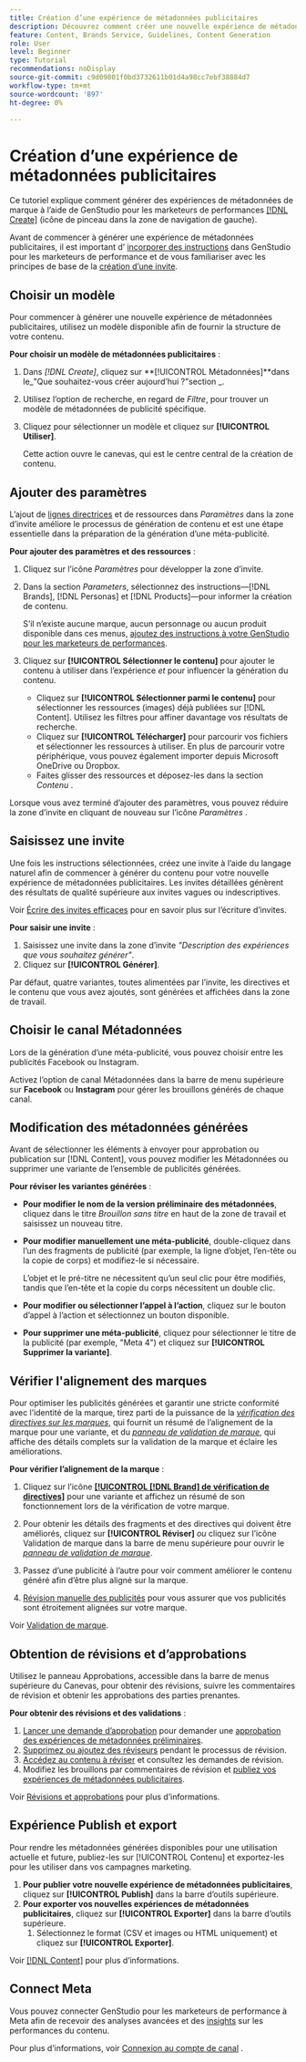 ```yaml
---
title: Création d’une expérience de métadonnées publicitaires
description: Découvrez comment créer une nouvelle expérience de métadonnées de publicité sur la marque (pour Facebook ou Instagram) avec une IA générative.
feature: Content, Brands Service, Guidelines, Content Generation
role: User
level: Beginner
type: Tutorial
recommendations: noDisplay
source-git-commit: c9d09801f0bd3732611b01d4a98cc7ebf38884d7
workflow-type: tm+mt
source-wordcount: '897'
ht-degree: 0%

---
```



# Création d’une expérience de métadonnées publicitaires

Ce tutoriel explique comment générer des expériences de métadonnées de marque à l’aide de GenStudio pour les marketeurs de performances [[!DNL Create]](/help/user-guide/create/overview.md) (icône de pinceau dans la zone de navigation de gauche).

Avant de commencer à générer une expérience de métadonnées publicitaires, il est important d’ [incorporer des instructions](/help/user-guide/guidelines/add-guidelines.md) dans GenStudio pour les marketeurs de performance et de vous familiariser avec les principes de base de la [création d’une invite](/help/user-guide/effective-prompts.md).

## Choisir un modèle

Pour commencer à générer une nouvelle expérience de métadonnées publicitaires, utilisez un modèle disponible afin de fournir la structure de votre contenu.

**Pour choisir un modèle de métadonnées publicitaires** :

1. Dans _[!DNL Create]_, cliquez sur **[!UICONTROL Métadonnées]**dans le_&quot;Que souhaitez-vous créer aujourd’hui ?&quot;section _.
1. Utilisez l’option de recherche, en regard de _Filtre_, pour trouver un modèle de métadonnées de publicité spécifique.
1. Cliquez pour sélectionner un modèle et cliquez sur **[!UICONTROL Utiliser]**.

   Cette action ouvre le canevas, qui est le centre central de la création de contenu.

## Ajouter des paramètres

L’ajout de [lignes directrices](/help/user-guide/guidelines/overview.md) et de ressources dans _Paramètres_ dans la zone d’invite améliore le processus de génération de contenu et est une étape essentielle dans la préparation de la génération d’une méta-publicité.

**Pour ajouter des paramètres et des ressources** :

1. Cliquez sur l’icône _Paramètres_ pour développer la zone d’invite.
1. Dans la section _Parameters_, sélectionnez des instructions—[!DNL Brands], [!DNL Personas] et [!DNL Products]—pour informer la création de contenu.

   S’il n’existe aucune marque, aucun personnage ou aucun produit disponible dans ces menus, [ ajoutez des instructions à votre GenStudio pour les marketeurs de performances](/help/user-guide/guidelines/add-guidelines.md).

1. Cliquez sur **[!UICONTROL Sélectionner le contenu]** pour ajouter le contenu à utiliser dans l’expérience *et* pour influencer la génération du contenu.
   * Cliquez sur **[!UICONTROL Sélectionner parmi le contenu]** pour sélectionner les ressources (images) déjà publiées sur [!DNL Content]. Utilisez les filtres pour affiner davantage vos résultats de recherche.
   * Cliquez sur **[!UICONTROL Télécharger]** pour parcourir vos fichiers et sélectionner les ressources à utiliser. En plus de parcourir votre périphérique, vous pouvez également importer depuis Microsoft OneDrive ou Dropbox.
   * Faites glisser des ressources et déposez-les dans la section _Contenu_ .

Lorsque vous avez terminé d’ajouter des paramètres, vous pouvez réduire la zone d’invite en cliquant de nouveau sur l’icône _Paramètres_ .

## Saisissez une invite

Une fois les instructions sélectionnées, créez une invite à l’aide du langage naturel afin de commencer à générer du contenu pour votre nouvelle expérience de métadonnées publicitaires. Les invites détaillées génèrent des résultats de qualité supérieure aux invites vagues ou indescriptives.

Voir [Écrire des invites efficaces](/help/user-guide/effective-prompts.md) pour en savoir plus sur l’écriture d’invites.

**Pour saisir une invite** :

1. Saisissez une invite dans la zone d’invite _&quot;Description des expériences que vous souhaitez générer&quot;_.
1. Cliquez sur **[!UICONTROL Générer]**.

Par défaut, quatre variantes, toutes alimentées par l’invite, les directives et le contenu que vous avez ajoutés, sont générées et affichées dans la zone de travail.

## Choisir le canal Métadonnées

Lors de la génération d’une méta-publicité, vous pouvez choisir entre les publicités Facebook ou Instagram.

Activez l’option de canal Métadonnées dans la barre de menu supérieure sur **Facebook** ou **Instagram** pour gérer les brouillons générés de chaque canal.

## Modification des métadonnées générées

Avant de sélectionner les éléments à envoyer pour approbation ou publication sur [!DNL Content], vous pouvez modifier les Métadonnées ou supprimer une variante de l’ensemble de publicités générées.

**Pour réviser les variantes générées** :

* **Pour modifier le nom de la version préliminaire des métadonnées**, cliquez dans le titre _Brouillon sans titre_ en haut de la zone de travail et saisissez un nouveau titre.
* **Pour modifier manuellement une méta-publicité**, double-cliquez dans l’un des fragments de publicité (par exemple, la ligne d’objet, l’en-tête ou la copie de corps) et modifiez-le si nécessaire.

  L’objet et le pré-titre ne nécessitent qu’un seul clic pour être modifiés, tandis que l’en-tête et la copie du corps nécessitent un double clic.

* **Pour modifier ou sélectionner l’appel à l’action**, cliquez sur le bouton d’appel à l’action et sélectionnez un bouton disponible.
* **Pour supprimer une méta-publicité**, cliquez pour sélectionner le titre de la publicité (par exemple, &quot;Meta 4&quot;) et cliquez sur **[!UICONTROL Supprimer la variante]**.

## Vérifier l&#39;alignement des marques

Pour optimiser les publicités générées et garantir une stricte conformité avec l’identité de la marque, tirez parti de la puissance de la [_vérification des directives sur les marques_](/help/user-guide/guidelines/brand-validation.md#brand-guidelines-check), qui fournit un résumé de l’alignement de la marque pour une variante, et du [_panneau de validation de marque_](/help/user-guide/guidelines/brand-validation.md#brand-validation-panel), qui affiche des détails complets sur la validation de la marque et éclaire les améliorations.

**Pour vérifier l’alignement de la marque** :

1. Cliquez sur l’icône [**[!UICONTROL [!DNL Brand] de vérification de directives]**](/help/user-guide/guidelines/brand-validation.md#brand-guidelines-check) pour une variante et affichez un résumé de son fonctionnement lors de la vérification de votre marque.
1. Pour obtenir les détails des fragments et des directives qui doivent être améliorés, cliquez sur **[!UICONTROL Réviser]** _ou_ cliquez sur l’icône Validation de marque dans la barre de menu supérieure pour ouvrir le [_panneau de validation de marque_](/help/user-guide/guidelines/brand-validation.md#brand-validation-panel).

1. Passez d’une publicité à l’autre pour voir comment améliorer le contenu généré afin d’être plus aligné sur la marque.
1. [Révision manuelle des publicités](#revise-generated-meta-ads) pour vous assurer que vos publicités sont étroitement alignées sur votre marque.

Voir [Validation de marque](/help/user-guide/guidelines/brand-validation.md).

## Obtention de révisions et d’approbations

Utilisez le panneau Approbations, accessible dans la barre de menus supérieure du Canevas, pour obtenir des révisions, suivre les commentaires de révision et obtenir les approbations des parties prenantes.

**Pour obtenir des révisions et des validations** :

1. [Lancer une demande d’approbation](/help/user-guide/approvals/request-review.md) pour demander une [approbation des expériences de métadonnées préliminaires](/help/user-guide/approvals/approve-content.md).
1. [Supprimez ou ajoutez des réviseurs](/help/user-guide/approvals/review-and-edit.md#manage-approvals) pendant le processus de révision.
1. [Accédez au contenu à réviser](/help/user-guide/approvals/review-and-edit.md#access-content-for-review) et consultez les demandes de révision.
1. Modifiez les brouillons par commentaires de révision et [publiez vos expériences de métadonnées publicitaires](#publish-and-export-experience).

Voir [Révisions et approbations](/help/user-guide/approvals/overview.md) pour plus d’informations.

## Expérience Publish et export

Pour rendre les métadonnées générées disponibles pour une utilisation actuelle et future, publiez-les sur [!UICONTROL Contenu] et exportez-les pour les utiliser dans vos campagnes marketing.

1. **Pour publier votre nouvelle expérience de métadonnées publicitaires**, cliquez sur **[!UICONTROL Publish]** dans la barre d’outils supérieure.
1. **Pour exporter vos nouvelles expériences de métadonnées publicitaires**, cliquez sur **[!UICONTROL Exporter]** dans la barre d’outils supérieure.
   1. Sélectionnez le format (CSV et images ou HTML uniquement) et cliquez sur **[!UICONTROL Exporter]**.

Voir [[!DNL Content]](/help/user-guide/content/overview.md#search-and-find-approved-content) pour plus d’informations.

## Connect Meta

Vous pouvez connecter GenStudio pour les marketeurs de performance à Meta afin de recevoir des analyses avancées et des [insights](/help/user-guide/insights/overview.md) sur les performances du contenu.

Pour plus d’informations, voir [Connexion au compte de canal](/help/user-guide/insights/connect-channel.md) .
